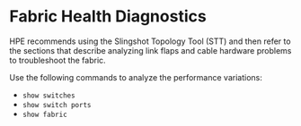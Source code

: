 
# Fabric Health Diagnostics

HPE recommends using the Slingshot Topology Tool (STT) and then refer to the sections that describe analyzing link flaps and cable hardware problems to troubleshoot the fabric.

Use the following commands to analyze the performance variations:

- `show switches`
- `show switch ports`
- `show fabric`
